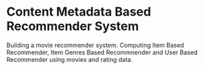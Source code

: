# Content Metadata Based Recommender System
Building a movie recommender system. Computing Item Based Recommender, Item Genres Based Recommnender and User Based Recommender using movies and rating data.
